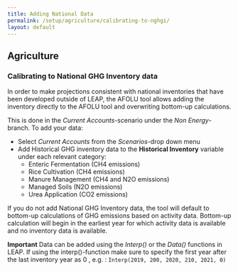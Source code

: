 ```yaml
---
title: Adding National Data
permalink: /setup/agriculture/calibrating-to-nghgi/
layout: default
---
```

## Agriculture
### Calibrating to National GHG Inventory data

In order to make projections consistent with national inventories that have been developed outside of LEAP, the AFOLU tool allows adding the inventory directly to the AFOLU tool and overwriting bottom-up calculations. 

This is done in the *Current Accounts*-scenario under the *Non Energy*-branch. To add your data:
- Select *Current Accounts* from the *Scenarios*-drop down menu
- Add Historical GHG inventory data to the **Historical Inventory** variable under each relevant category:
  - Enteric Fermentation (CH4 emissions)
  - Rice Cultivation (CH4 emissions)
  - Manure Management (CH4 and N2O emissions)
  - Managed Soils (N2O emissions)
  - Urea Application (CO2 emissions)



If you do not add National GHG Inventory data, the tool will default to bottom-up calculations of GHG emissions based on activity data. Bottom-up calculation will begin in the earliest year for which activity data is available and no inventory data is available. 

**Important** Data can be added using the _Interp()_ or the _Data()_ functions in LEAP. If using the interp()-function make sure to specify the first year after the last inventory year as 0 , e.g. : `Interp(2019, 200, 2020, 210, 2021, 0)`

